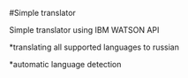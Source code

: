 #Simple translator

Simple translator using IBM WATSON API

*translating all supported languages to russian

*automatic language detection
